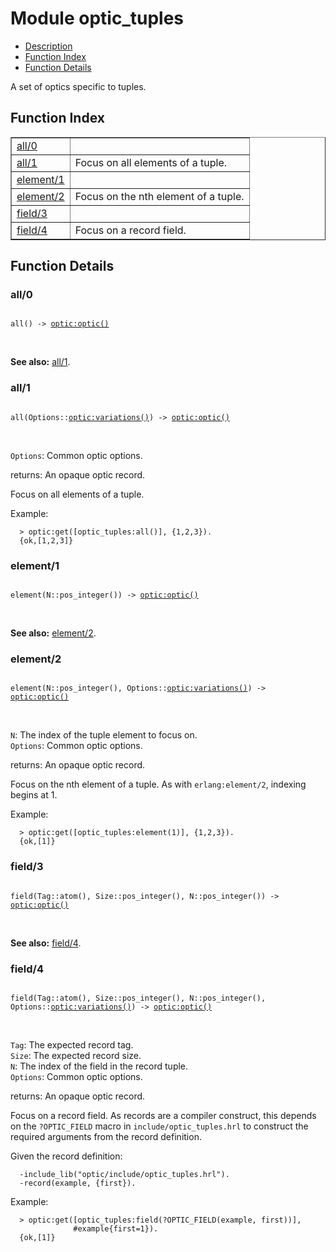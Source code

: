 

# Module optic_tuples #
* [Description](#description)
* [Function Index](#index)
* [Function Details](#functions)

A set of optics specific to tuples.

<a name="index"></a>

## Function Index ##


<table width="100%" border="1" cellspacing="0" cellpadding="2" summary="function index"><tr><td valign="top"><a href="#all-0">all/0</a></td><td></td></tr><tr><td valign="top"><a href="#all-1">all/1</a></td><td>
Focus on all elements of a tuple.</td></tr><tr><td valign="top"><a href="#element-1">element/1</a></td><td></td></tr><tr><td valign="top"><a href="#element-2">element/2</a></td><td>
Focus on the nth element of a tuple.</td></tr><tr><td valign="top"><a href="#field-3">field/3</a></td><td></td></tr><tr><td valign="top"><a href="#field-4">field/4</a></td><td>
Focus on a record field.</td></tr></table>


<a name="functions"></a>

## Function Details ##

<a name="all-0"></a>

### all/0 ###

<pre><code>
all() -&gt; <a href="optic.md#type-optic">optic:optic()</a>
</code></pre>
<br />

__See also:__ [all/1](#all-1).

<a name="all-1"></a>

### all/1 ###

<pre><code>
all(Options::<a href="optic.md#type-variations">optic:variations()</a>) -&gt; <a href="optic.md#type-optic">optic:optic()</a>
</code></pre>
<br />

`Options`: Common optic options.<br />

returns: An opaque optic record.

Focus on all elements of a tuple.

Example:

```
  > optic:get([optic_tuples:all()], {1,2,3}).
  {ok,[1,2,3]}
```

<a name="element-1"></a>

### element/1 ###

<pre><code>
element(N::pos_integer()) -&gt; <a href="optic.md#type-optic">optic:optic()</a>
</code></pre>
<br />

__See also:__ [element/2](#element-2).

<a name="element-2"></a>

### element/2 ###

<pre><code>
element(N::pos_integer(), Options::<a href="optic.md#type-variations">optic:variations()</a>) -&gt; <a href="optic.md#type-optic">optic:optic()</a>
</code></pre>
<br />

`N`: The index of the tuple element to focus on.<br />`Options`: Common optic options.<br />

returns: An opaque optic record.

Focus on the nth element of a tuple. As with `erlang:element/2`,
indexing begins at 1.

Example:

```
  > optic:get([optic_tuples:element(1)], {1,2,3}).
  {ok,[1]}
```

<a name="field-3"></a>

### field/3 ###

<pre><code>
field(Tag::atom(), Size::pos_integer(), N::pos_integer()) -&gt; <a href="optic.md#type-optic">optic:optic()</a>
</code></pre>
<br />

__See also:__ [field/4](#field-4).

<a name="field-4"></a>

### field/4 ###

<pre><code>
field(Tag::atom(), Size::pos_integer(), N::pos_integer(), Options::<a href="optic.md#type-variations">optic:variations()</a>) -&gt; <a href="optic.md#type-optic">optic:optic()</a>
</code></pre>
<br />

`Tag`: The expected record tag.<br />`Size`: The expected record size.<br />`N`: The index of the field in the record tuple.<br />`Options`: Common optic options.<br />

returns: An opaque optic record.

Focus on a record field. As records are a compiler construct, this
depends on the `?OPTIC_FIELD` macro in `include/optic_tuples.hrl`
to construct the required arguments from the record definition.

Given the record definition:

```
  -include_lib("optic/include/optic_tuples.hrl").
  -record(example, {first}).
```

Example:

```
  > optic:get([optic_tuples:field(?OPTIC_FIELD(example, first))],
              #example{first=1}).
  {ok,[1]}
```

